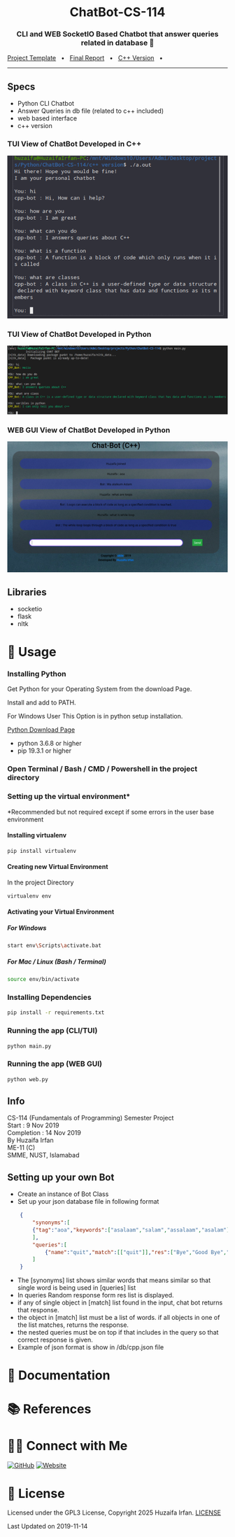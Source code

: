 <div align="center">
  <h1>ChatBot-CS-114</h1>
  <p><h3 align="center">CLI and WEB SocketIO Based Chatbot that answer queries related in database 🚀</h3>
  </p>
</div>

[Project Template](<Project Template.pdf>)
&nbsp;&nbsp;•&nbsp;&nbsp;
[Final Report](<ME11C_Group3 Chat Bot IEEE Report.pdf>)
&nbsp;&nbsp;•&nbsp;&nbsp;
[C++ Version](<c++ version>)
&nbsp;&nbsp;•&nbsp;&nbsp;


<hr>



## Specs
- Python CLI Chatbot
- Answer Queries in db file (related to c++ included)
- web based interface
- c++ version



### TUI View of ChatBot Developed in C++
![CPP-Version](/img/chatbot-cppversion.png)

### TUI View of ChatBot Developed in Python
![Python-TUI-Version](/img/tui-chatbot.png)

### WEB GUI View of ChatBot Developed in Python
![Python-GUI-Version](/img/web-chatbot.png)



## Libraries
- socketio
- flask
- nltk


# 🚀 Usage





<!-- ## Setting up the Environment: -->

 ### Installing Python 
 Get Python for your Operating System from the download Page.


 Install and add to PATH. 

 For Windows User This Option is in python setup installation.

 
[Python Download Page](https://www.python.org/downloads/)
* python 3.6.8 or higher
* pip 19.3.1 or higher

### Open Terminal / Bash / CMD / Powershell in the project directory 

### Setting up the virtual environment* 
*Recommended but not required except if some errors in the user base environment

#### Installing virtualenv
```bash
pip install virtualenv
```



#### Creating new Virtual Environment
In the project Directory
```bash
virtualenv env
```

#### Activating your Virtual Environment

##### For Windows
```bash
start env\Scripts\activate.bat
```

#####  For Mac / Linux (Bash / Terminal)
```bash
source env/bin/activate
```

### Installing Dependencies
```bash
pip install -r requirements.txt 
```

### Running the app (CLI/TUI)
```bash
python main.py
```


### Running the app (WEB GUI)
```bash
python web.py
```







## Info

 CS-114 (Fundamentals of Programming) Semester Project 
 <br>
Start : 9 Nov 2019
 <br>
 Completion : 14 Nov 2019
 <br>
 By Huzaifa Irfan
 <br>
 ME-11 (C)
 <br>
 SMME, 
 NUST, Islamabad



## Setting up your own Bot

- Create an instance of Bot Class
- Set up your json database file in following format

```json
    {
        "synonyms":[
        {"tag":"aoa","keywords":["asalaam","salam","assalaam","asalam"]}
        ],
        "queries":[
            {"name":"quit","match":[["quit"]],"res":["Bye","Good Bye","See you soon","See ya","See you again"]}
        ]
    }
```

- The [synonyms] list shows similar words that means similar so that single word is being used in [queries] list
- In queries Random response form res list is displayed.
- if any of single object in [match] list found in the input, chat bot returns that response.
- the object in [match] list must be a list of words. if all objects in one of the list matches, returns the response.
- the nested queries must be on top if that includes in the query so that correct response is given.
- Example of json format is show in /db/cpp.json file






# 📝 Documentation

# 📚 References


# 🤝🏻 Connect with Me

[![GitHub](https://img.shields.io/badge/Github-%23222.svg?style=for-the-badge&logo=github&logoColor=white)](https://github.com/HuzaifaIrfan/)
[![Website](https://img.shields.io/badge/Website-%23222.svg?style=for-the-badge&logo=google-chrome&logoColor==%234285F4)](https://www.huzaifairfan.com)

# 📜 License

Licensed under the GPL3 License, Copyright 2025 Huzaifa Irfan. [LICENSE](LICENSE)

Last Updated on 2019-11-14
